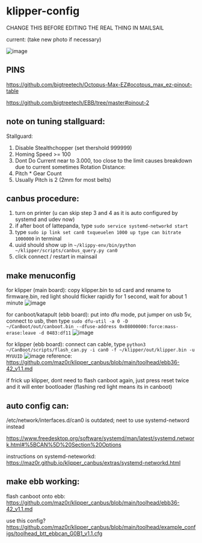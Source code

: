 # klipper-config

CHANGE THIS BEFORE EDITING THE REAL THING IN MAILSAIL

current: (take new photo if necessary)

![image](https://cdn.discordapp.com/attachments/1109794418808070181/1171392630295363624/IMG_20231107_181505.jpg?ex=655c8366&is=654a0e66&hm=5d8acb28575f04c8952ebb86eece0acd9427b323c684acbcea9d9ae9390e58d8&)

## PINS

https://github.com/bigtreetech/Octopus-Max-EZ#ocotpus_max_ez-pinout-table

https://github.com/bigtreetech/EBB/tree/master#pinout-2

## note on tuning stallguard: 
Stallguard: 
 1) Disable Stealthchopper (set thershold 999999)
 2) Homing Speed >= 100
 3) Dont Do Current near to 3.000, too close to the limit causes breakdown due to current sometimes
Rotation Distance:
  1) Pitch * Gear Count
  2) Usually Pitch is 2 (2mm for most belts)

## canbus procedure:
1. turn on printer (u can skip step 3 and 4 as it is auto configured by systemd and udev now)
2. if after boot of lattepanda, type `sudo service systemd-networkd start`
3. type `sudo ip link set can0 txqueuelen 1000 up type can bitrate 1000000` in terminal
4. uuid should show up in `~/klippy-env/bin/python ~/klipper/scripts/canbus_query.py can0`
5. click connect / restart in mainsail

## make menuconfig

for klipper (main board): copy klipper.bin to sd card and rename to firmware.bin, red light should flicker rapidly for 1 second, wait for about 1 minute
![image](https://cdn.discordapp.com/attachments/1170003460054319154/1172046971515707413/IMG_20231109_133602.jpg?ex=655ee4cd&is=654c6fcd&hm=3754f8f2463071f9816b71cf0c5720f1116d3726748299be8114391203fc03eb&)

for canboot/katapult (ebb board): put into dfu mode, put jumper on usb 5v, connect to usb, then type `sudo dfu-util -a 0 -D ~/CanBoot/out/canboot.bin --dfuse-address 0x08000000:force:mass-erase:leave -d 0483:df11`
![image](https://cdn.discordapp.com/attachments/1170003460054319154/1172046933104279632/IMG_20231109_133445.jpg?ex=655ee4c4&is=654c6fc4&hm=ca1977ed8ba0b0e6f2ab465ed146c76e661a01ff6a94741b2d4eff991f563170&)

for klipper (ebb board): connect can cable, type `python3 ~/CanBoot/scripts/flash_can.py -i can0 -f ~/klipper/out/klipper.bin -u MYUUID`
![image](https://cdn.discordapp.com/attachments/1170003460054319154/1172066185307770900/IMG_20231109_145214.jpg?ex=655ef6b2&is=654c81b2&hm=d5a715c4805ab866c3de8b67f01634db3e9106311834f0c8b5be9d2ae8208b16&)
reference: https://github.com/maz0r/klipper_canbus/blob/main/toolhead/ebb36-42_v1.1.md

if frick up klipper, dont need to flash canboot again, just press reset twice and it will enter bootloader (flashing red light means its in canboot)
## auto config can:
/etc/network/interfaces.d/can0 is outdated; neet to use systemd-netword instead

https://www.freedesktop.org/software/systemd/man/latest/systemd.network.html#%5BCAN%5D%20Section%20Options

instructions on systemd-neteworkd: 
https://maz0r.github.io/klipper_canbus/extras/systemd-networkd.html

## make ebb working:
flash canboot onto ebb: https://github.com/maz0r/klipper_canbus/blob/main/toolhead/ebb36-42_v1.1.md

use this config? https://github.com/maz0r/klipper_canbus/blob/main/toolhead/example_configs/toolhead_btt_ebbcan_G0B1_v1.1.cfg

